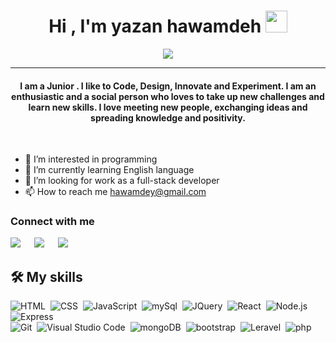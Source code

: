 <h1 align="center">Hi , I'm yazan hawamdeh <img src="https://media.giphy.com/media/hvRJCLFzcasrR4ia7z/giphy.gif" width="35"></h1>
<p align="center">
  <a href="https://github.com/DenverCoder1/readme-typing-svg"><img src="https://readme-typing-svg.herokuapp.com?lines=Software+Engineer;Full+Stack+Web+Developer;Always%20learning%20new%20things&center=true&width=500&height=50"></a>
</p>
<hr/>
<h4 align="center">I am a Junior . I like to Code, Design, Innovate and Experiment. I am an enthusiastic and a social person who loves to take up new challenges and learn new skills. I love meeting new people, exchanging ideas and spreading knowledge and positivity.</h4>
<br>
<!-- <p align="center"> <img src="https://komarev.com/ghpvc/?username=candida18&label=Profile%20views&color=0e75b6&style=plastic" alt="candida18" /> </p>
 -->

<!-- - 👋 Hi, I’m @YazanHawamdeh -->
- 👀 I’m interested in programming
- 🌱 I’m currently learning English language
- 💞️ I’m looking for work as a full-stack developer
- 📫 How to reach me hawamdey@gmail.com

<!---
YazanHawamdeh/YazanHawamdeh is a ✨ special ✨ repository because its `README.md` (this file) appears on your GitHub profile.
You can click the Preview link to take a look at your changes.
--->
### Connect with me

<a target="_blank" href="https://www.linkedin.com/in/yazan-hawamdeh/"><img src="https://img.shields.io/badge/LinkedIn-0077B5?style=for-the-badge&logo=linkedin&logoColor=white"></img></a>
&emsp;
<a target="_blank" href="hawamdey@gmail.com"><img src="https://img.shields.io/badge/-Gmail-D14836?style=for-the-badge&logo=Gmail&logoColor=white"></img></a>
&emsp;
<a target="_blank" href="https://github.com/YazanHawamdeh"><img src="https://img.shields.io/badge/GitHub-100000?style=for-the-badge&logo=github&logoColor=white"></img></a>
&emsp;
<!-- <a target="_blank" href="https://medium.com/@ahmedbilal575"><img src="https://img.shields.io/badge/Medium-12100E?style=for-the-badge&logo=medium&logoColor=white"></img></a>
 -->

## 🛠️ My skills

![HTML](https://img.shields.io/badge/-HTML-05122A?style=flat&logo=HTML5)&nbsp;
![CSS](https://img.shields.io/badge/-CSS-05122A?style=flat&logo=CSS3&logoColor=1572B6)&nbsp;
![JavaScript](https://img.shields.io/badge/-JavaScript-05122A?style=flat&logo=javascript)&nbsp;
![mySql](https://img.shields.io/badge/-mysql-05122A?style=flat&logo=mysql&logoColor=FFA518)&nbsp;
![JQuery](https://img.shields.io/badge/-JQuery-05122A?style=flat&logo=JQuery&logoColor=00599C)&nbsp;
![React](https://img.shields.io/badge/-React-05122A?style=flat&logo=react)&nbsp;
![Node.js](https://img.shields.io/badge/-Node.js-05122A?style=flat&logo=node.js)&nbsp;
![Express](https://img.shields.io/badge/-Express-05122A?style=flat&logo=Express&logoColor=563D7C)\
![Git](https://img.shields.io/badge/-Git-05122A?style=flat&logo=git)&nbsp;
![Visual Studio Code](https://img.shields.io/badge/-Visual%20Studio%20Code-05122A?style=flat&logo=visual-studio-code&logoColor=007ACC)&nbsp;
![mongoDB](https://img.shields.io/badge/-mongoDB-05122A?style=flat&logo=mongoDB)&nbsp;
![bootstrap](https://img.shields.io/badge/-bootstrap-05122A?style=flat&logo=bootstrap)&nbsp;
![Leravel](https://img.shields.io/badge/-Leravel-05122A?style=flat&logo=Leravel)&nbsp;
![php](https://img.shields.io/badge/-php-05122A?style=flat&logo=php)&nbsp;




